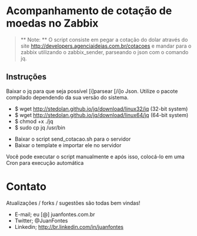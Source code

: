 # Acompanhamento de cotação de moedas no Zabbix

> ** Note: **
O script consiste em pegar a cotação do dolar através do site http://developers.agenciaideias.com.br/cotacoes e mandar para o zabbix utilizando o zabbix_sender, parseando o json com o comando jq.

Instruções
----------

Baixar o jq para que seja possível [i]parsear [/i]o Json. Utilize o pacote compilado dependendo da sua versão do sistema.

- $ wget http://stedolan.github.io/jq/download/linux32/jq (32-bit system)
- $ wget http://stedolan.github.io/jq/download/linux64/jq (64-bit system)
- $ chmod +x ./jq
- $ sudo cp jq /usr/bin

* Baixar o script send_cotacao.sh para o servidor
* Baixar o template e importar ele no servidor

Você pode executar o script manualmente e após isso, colocá-lo em uma Cron para execução automática

# Contato

Atualizações / forks / sugestões são todas bem vindas!

*  E-mail; eu [@] juanfontes.com.br
*  Twitter; @JuanFontes
*  Linkedin; http://br.linkedin.com/in/juanfontes
